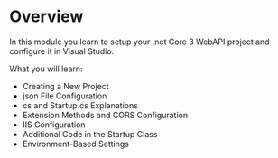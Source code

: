 # Overview
In this module you learn to setup your .net Core 3 WebAPI project and configure it in Visual Studio.

 What you will learn:
* Creating a New Project
* json File Configuration
* cs and Startup.cs Explanations
* Extension Methods and CORS Configuration
* IIS Configuration
* Additional Code in the Startup Class
* Environment-Based Settings
